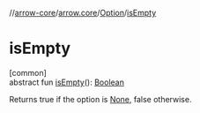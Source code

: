 //[arrow-core](../../../index.md)/[arrow.core](../index.md)/[Option](index.md)/[isEmpty](is-empty.md)

# isEmpty

[common]\
abstract fun [isEmpty](is-empty.md)(): [Boolean](https://kotlinlang.org/api/latest/jvm/stdlib/kotlin/-boolean/index.html)

Returns true if the option is [None](../-none/index.md), false otherwise.
